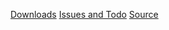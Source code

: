 [Downloads](http://code.google.com/p/yoiang/downloads/list?q=label:FTPPoller)
[Issues and Todo](http://code.google.com/p/yoiang/issues/list?q=label:FTPPoller)
[Source](http://code.google.com/p/yoiang/source/browse)